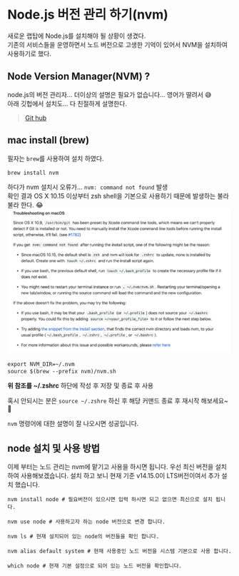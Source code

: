 # Node.js 버전 관리 하기(nvm)

새로운 랩탑에 Node.js를 설치해야 될 상황이 생겼다.  
기존의 서비스들을 운영하면서 노드 버전으로 고생한 기억이 있어서 NVM을 설치하여 사용하기로 했다.

## Node Version Manager(NVM) ? 
node.js의 버전 관리자... 더이상의 설명은 필요가 없습니다... 영어가 딸려서 😅  
아래 깃헙에서 설치도... 다 친절하게 설명한다.  
> [Git hub](https://github.com/nvm-sh/nvm)

## mac install (brew)
필자는 ``` brew ```를 사용하여 설치 하였다.  

```
brew install nvm 
```

하다가 nvm 설치시 오류가... ``` nvm: command not found ``` 발생   
확인 결과 OS X 10.15 이상부터 zsh shell을 기본으로 사용하기 때문에 발생하는 불라불라 한다. 😂
![mac-erro](./images/mac-10.15-error.png)

```
export NVM_DIR=~/.nvm
source $(brew --prefix nvm)/nvm.sh
```

**위 참조를 ~/.zshrc** 하단에 작성 후 저장 및 종료 후 사용

혹시 안되시는 분은 ``` source ~/.zshre ``` 하신 후 해당 커맨드 종료 후 재시작 해보세요~ 🥳

``` nvm ``` 명령어에 대한 설명이 잘 나오시면 성공입니다.

## node 설치 및 사용 방법

이제 부터는 노드 관리는 nvm에 맡기고 사용을 하시면 됩니다.
우선 최신 버전을 설치하여 사용해보겠습니다.
설치 하고 보니 현재 기준 v14.15.0이 LTS버전이여서 추가 설치 했습니다.

```
nvm install node # 필요버전이 있으시면 입력 하시면 되고 없으면 최신으로 설치 됩니다.

nvm use node # 사용하고자 하는 node 버전으로 변경 합니다.

nvm ls # 현재 설치되어 있는 node의 버전들을 확인 합니다.

nvm alias default system # 현재 사용중인 노드 버전을 시스템 기본으로 사용 합니다.

which node # 현재 기본 설정으로 되어 있는 노드 버전을 확인합니다.
```
